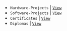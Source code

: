 - `Hardware-Projects` | [`View`](https://github.com/stars/kentlouisetonino/lists/hardware-projects)
- `Software-Projects` | [`View`](https://github.com/stars/kentlouisetonino/lists/software-projects)
- `Certificates` | [`View`](./certificate/certificate.md)
- `Diplomas` | [`View`](https://github.com/kentlouisetonino/kentlouisetonino/blob/develop/diploma/education.md)
